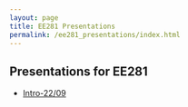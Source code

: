 ```yaml
---
layout: page
title: EE281 Presentations
permalink: /ee281_presentations/index.html
---
```


## Presentations for EE281

- [Intro-22/09](/presentations/ee281_intro.html)
